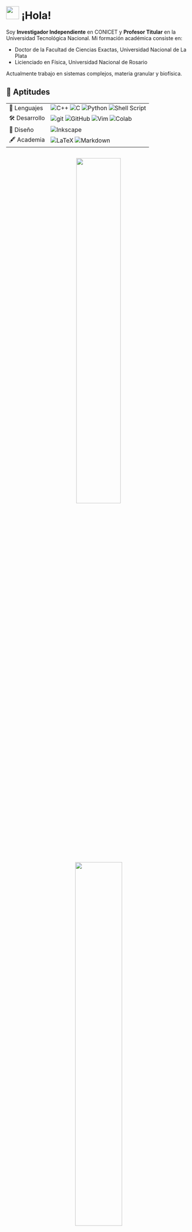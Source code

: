 # <img src="https://media.giphy.com/media/hvRJCLFzcasrR4ia7z/giphy.gif" width="35"> ¡Hola!

Soy **Investigador Independiente** en CONICET y **Profesor Titular** en la Universidad Tecnológica Nacional. Mi formación académica consiste en:
* Doctor de la Facultad de Ciencias Exactas, Universidad Nacional de La Plata
* Licienciado en Física, Universidad Nacional de Rosario

Actualmente trabajo en sistemas complejos, materia granular y biofísica. 


## 🦾 Aptitudes

<div align="center">

<table>
  <tr>
    <td>💬 Lenguajes</td>
    <td><img src="https://img.shields.io/badge/C%2B%2B-00599C?logo=c%2B%2B&logoColor=white" alt="C++"/> <img src="https://img.shields.io/badge/C-00599C?logo=c&logoColor=white" alt="C"/> <img src="https://img.shields.io/badge/python-3670A0?logo=python&logoColor=ffdd54" alt="Python"/> <img src="https://img.shields.io/badge/shell_script-%23121011.svg?logo=gnu-bash&logoColor=white" alt="Shell Script"/></td>  </tr>
  <tr>
    <td>🛠 Desarrollo</td>
    <td><img src="https://img.shields.io/badge/-Git-F05032?logo=git&logoColor=white" alt="git"/> <img src="https://img.shields.io/badge/-GitHub-181717?logo=github&logoColor=white" alt="GitHub"/> <img src="https://img.shields.io/badge/Vim-%2311AB00.svg?logo=vim&logoColor=white" alt="Vim"/> <img src="https://img.shields.io/badge/Colab-F9AB00?logo=googlecolab&color=525252" alt="Colab"/> </td>
  </tr>
  <tr>
      <tr>
    <td>🎨 Diseño</td>
    <td><img src="https://img.shields.io/badge/Inkscape-000000?logo=Inkscape&logoColor=white" alt="Inkscape"/></td>
  </tr>
  <tr>
    <td>🖋 Academia</td>
    <td><img src="https://img.shields.io/badge/LaTeX-%23008080.svg?logo=latex&logoColor=white" alt="LaTeX"/> <img src="https://img.shields.io/badge/Markdown-000000?logo=markdown&logoColor=white" alt="Markdown"/> </td>
  </tr>
</table>

</div>

##

<p align="center">
  <img width="49%" src="https://github-readme-stats.vercel.app/api?username=manuxch&show_icons=true&count_private=true&include_all_commits=true&theme=transparent" />
  <img width="50.3%" src="https://github-readme-stats-peach-two.vercel.app/api/wakatime?username=manuxch&layout=compact&langs_count=8&theme=dracula" />
</p>

<p align="center">
  <img src="https://profile-counter.glitch.me/manuxch/count.svg" />
</p>
<p align="center"><a href=https://carlevaro.ar>carlevaro.ar</a> | <a href="https://scholar.google.com/citations?user=FoBqqJgAAAAJ=en&oi=ao">Google Scholar</a>  </p>


<!---
manuxch/manuxch is a ✨ special ✨ repository because its `README.md` (this file) appears on your GitHub profile.
You can click the Preview link to take a look at your changes.
--->
